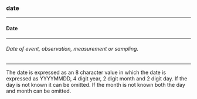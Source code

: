 ### date



------
#### Date



------
###### Date of event, observation, measurement or sampling.



------
The date is expressed as an 8 character value in which the date is expressed as YYYYMMDD, 4 digit year, 2 digit month and 2 digit day. If the day is not known it can be omitted. If the month is not known both the day and month can be omitted.